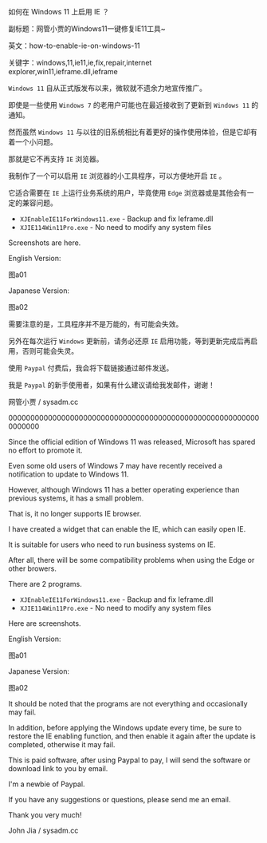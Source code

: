 如何在 Windows 11 上启用 IE ？

副标题：网管小贾的Windows11一键修复IE11工具~

英文：how-to-enable-ie-on-windows-11

关键字：windows,11,ie11,ie,fix,repair,internet explorer,win11,ieframe.dll,ieframe



`Windows 11` 自从正式版发布以来，微软就不遗余力地宣传推广。

即使是一些使用 `Windows 7` 的老用户可能也在最近接收到了更新到 `Windows 11`  的通知。

然而虽然 `Windows 11` 与以往的旧系统相比有着更好的操作使用体验，但是它却有着一个小问题。

那就是它不再支持 `IE` 浏览器。



我制作了一个可以启用 `IE` 浏览器的小工具程序，可以方便地开启 `IE` 。

它适合需要在 `IE` 上运行业务系统的用户，毕竟使用 `Edge` 浏览器或是其他会有一定的兼容问题。



* `XJEnableIE11ForWindows11.exe` - Backup and fix Ieframe.dll
* `XJIE114Win11Pro.exe` - No need to modify any system files





Screenshots are here.

English Version:

图a01



Japanese Version:

图a02



需要注意的是，工具程序并不是万能的，有可能会失效。

另外在每次运行 `Windows` 更新前，请务必还原 `IE` 启用功能，等到更新完成后再启用，否则可能会失灵。





使用 `Paypal` 付费后，我会将下载链接通过邮件发送。

我是 `Paypal` 的新手使用者，如果有什么建议请给我发邮件，谢谢！



网管小贾 / sysadm.cc





0000000000000000000000000000000000000000000000000000000000000000





Since the official edition of Windows 11 was released, Microsoft has spared no effort to promote it.


Even some old users of Windows 7 may have recently received a notification to update to Windows 11.


However, although Windows 11 has a better operating experience than previous systems, it has a small problem.


That is, it no longer supports IE browser.



I have created a widget that can enable the IE, which can easily open IE.

It is suitable for users who need to run business systems on IE.

After all, there will be some compatibility problems when using the Edge or other browers.



There are 2 programs.

* `XJEnableIE11ForWindows11.exe` - Backup and fix Ieframe.dll
* `XJIE114Win11Pro.exe` - No need to modify any system files



Here are screenshots.

English Version:

图a01



Japanese Version:

图a02



It should be noted that the programs are not everything and occasionally may fail.


In addition, before applying the Windows update every time, be sure to restore the IE enabling function, and then enable it again after the update is completed, otherwise it may fail.



This is paid software, after using Paypal to pay, I will send the software or download link to you by email.

I'm a newbie of Paypal. 

If you have any suggestions or questions, please send me an email.

Thank you very much!



John Jia / sysadm.cc